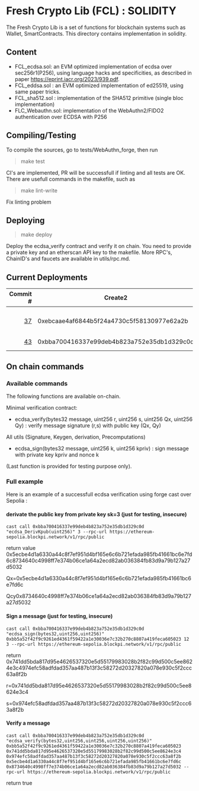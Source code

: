 # Fresh Crypto Lib (FCL) : SOLIDITY

The Fresh Crypto Lib is a set of functions for blockchain systems such as Wallet, SmartContracts.
This directory contains implementation in solidity.


## Content

* FCL_ecdsa.sol: an EVM optimized implementation of ecdsa over sec256r1(P256), using language hacks and specificities, as described in paper https://eprint.iacr.org/2023/939.pdf.
* FCL_eddsa.sol   : an EVM optimized implementation of ed25519, using same paper tricks.
* FCL_sha512.sol : implementation of the SHA512 primitive (single bloc implementation)
* FLC_Webauthn.sol: implementation of the WebAuthn2/FIDO2 authentication over ECDSA with P256
<!--- FCL_ecdaa.sol: an EVM version of the ECDAA anonymous attestation for anonymous airdrops -->

## Compiling/Testing

To compile the sources, go to tests/WebAuthn_forge, then run

>make test

CI's are implemented, PR will be successfull if linting and all tests are OK. There are usefull commands in the makefile, such as 

>make lint-write 

Fix linting problem

## Deploying

>make deploy

Deploy the ecdsa_verify contract and verify it on chain. You need to provide a private key and an etherscan API key to the makefile. More RPC's, ChainID's and faucets are available in utils/rpc.md.


## Current Deployments

| Commit # | Create2 | Mainnets | Testnets | Functions |
|--------:|---------|:--:|:----|:----|
||         |  |         | |
|[37](https://github.com/rdubois-crypto/FreshCryptoLib/commit/29f60f19d3a07ec501ce36429f9688d9be372368)| 0xebcaae4af6844b5f24a4730c5f58130977e62a2b    | [Polygon](https://polygonscan.com/address/0xebcaae4af6844b5f24a4730c5f58130977e62a2b#code)  | [Optimism](https://goerli-optimism.etherscan.io/address/0xebcaae4af6844b5f24a4730c5f58130977e62a2b#code), [Sepolia](https://sepolia.etherscan.io/address/0xebcaae4af6844b5f24a4730c5f58130977e62a2b#code), [Linea](https://explorer.goerli.linea.build/address/0xEBCaaE4Af6844B5F24A4730C5f58130977E62A2B/contracts#address-tabs)  |  ecdsa_sign, ecdsa_verify |
|[43](https://github.com/rdubois-crypto/FreshCryptoLib/pull/43)| 0xbba700416337e99deb4b823a752e35db1d329c0d    | N/A |  [Sepolia](https://sepolia.etherscan.io/address/0xbba700416337e99deb4b823a752e35db1d329c0d#code) |  ecdsa_sign, ecdsa_verify |

## On chain commands

### Available commands
The following functions are available on-chain. 

Minimal verification contract:
* ecdsa_verify(bytes32 message, uint256 r, uint256 s, uint256 Qx, uint256 Qy) : verify message signature (r,s) with public key (Qx, Qy)

All utils (Signature, Keygen, derivation, Precomputations) 
* ecdsa_sign(bytes32 message, uint256 k, uint256 kpriv) : sign message with private key kpriv and nonce k

(Last function is provided for testing purpose only).


### Full example

Here is an example of a successfull ecdsa verification using forge cast over Sepolia :

#### derivate the public key from private key sk=3 (just for testing, insecure)
```
cast call 0xbba700416337e99deb4b823a752e35db1d329c0d "ecdsa_DerivKpub(uint256)" 3 --rpc-url https://ethereum-sepolia.blockpi.network/v1/rpc/public 
 ```
return value 0x5ecbe4d1a6330a44c8f7ef951d4bf165e6c6b721efada985fb41661bc6e7fd6c8734640c4998ff7e374b06ce1a64a2ecd82ab036384fb83d9a79b127a27d5032

Qx=0x5ecbe4d1a6330a44c8f7ef951d4bf165e6c6b721efada985fb41661bc6e7fd6c

Qcy0x8734640c4998ff7e374b06ce1a64a2ecd82ab036384fb83d9a79b127a27d5032

#### Sign a message (just for testing, insecure)
```
cast call 0xbba700416337e99deb4b823a752e35db1d329c0d "ecdsa_sign(bytes32,uint256,uint256)" 0xbb5a52f42f9c9261ed4361f59422a1e30036e7c32b270c8807a419feca605023 12 3 --rpc-url https://ethereum-sepolia.blockpi.network/v1/rpc/public 
```
return 0x741dd5bda817d95e4626537320e5d55179983028b2f82c99d500c5ee8624e3c4974efc58adfdad357aa487b13f3c58272d20327820a078e930c5f2ccc63a8f2b

r=0x741dd5bda817d95e4626537320e5d55179983028b2f82c99d500c5ee8624e3c4

s=0x974efc58adfdad357aa487b13f3c58272d20327820a078e930c5f2ccc63a8f2b

#### Verify a message
```
cast call 0xbba700416337e99deb4b823a752e35db1d329c0d "ecdsa_verify(bytes32,uint256,uint256,uint256,uint256)" 0xbb5a52f42f9c9261ed4361f59422a1e30036e7c32b270c8807a419feca605023 0x741dd5bda817d95e4626537320e5d55179983028b2f82c99d500c5ee8624e3c4 0x974efc58adfdad357aa487b13f3c58272d20327820a078e930c5f2ccc63a8f2b 0x5ecbe4d1a6330a44c8f7ef951d4bf165e6c6b721efada985fb41661bc6e7fd6c  0x8734640c4998ff7e374b06ce1a64a2ecd82ab036384fb83d9a79b127a27d5032 --rpc-url https://ethereum-sepolia.blockpi.network/v1/rpc/public
```

return true

